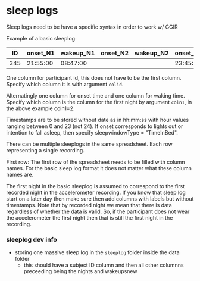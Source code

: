 
# sleep logs

Sleep logs need to be have a specific syntax in order to work w/ GGIR

Example of a basic sleeplog:

| ID  | onset_N1  | wakeup_N1 | onset_N2  | wakeup_N2 | onset_N3  | wakeup_N3 | onset_N4  |
|-----|-----------|-----------|-----------|-----------|-----------|-----------|-----------|
| 345 | 21:55:00  | 08:47:00  |           |           | 23:45:00  | 06:30:00  | 00:00:00  |
One column for participant id, this does not have to be the first column. Specify which column it is with argument `colid`.

Alternatingly one column for onset time and one column for waking time. Specify which column is the column for the first night by argument `coln1`, in the above example coln1=2.

Timestamps are to be stored without date as in hh:mm:ss with hour values ranging between 0 and 23 (not 24). If onset corresponds to lights out or intention to fall asleep, then specify sleepwindowType = "TimeInBed".

There can be multiple sleeplogs in the same spreadsheet. Each row representing a single recording.

First row: The first row of the spreadsheet needs to be filled with column names. For the basic sleep log format it does not matter what these column names are.

The first night in the basic sleeplog is assumed to correspond to the first recorded night in the accelerometer recording. If you know that sleep log start on a later day then make sure then add columns with labels but without timestamps. Note that by recorded night we mean that there is data regardless of whether the data is valid. So, if the participant does not wear the accelerometer the first night then that is still the first night in the recording.

### sleeplog dev info
- storing one massive sleep log in the `sleeplog` folder inside the data folder
    - this should have a subject ID column and then all other columnns preceeding being the nights and wakeupsnew

